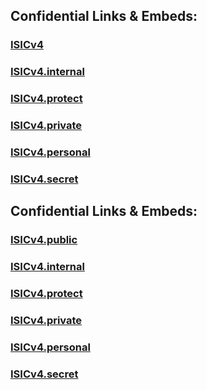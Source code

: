
## Confidential Links & Embeds: 

### [ISICv4](../../../_public/UN(United_Nations)/ISIC(International_Standard_Industrial_Classification)/ISICv4.md) 

### [ISICv4.internal](../../../_internal/UN(United_Nations)/ISIC(International_Standard_Industrial_Classification)/ISICv4.internal.md) 

### [ISICv4.protect](../../../_protect/UN(United_Nations)/ISIC(International_Standard_Industrial_Classification)/ISICv4.protect.md) 

### [ISICv4.private](../../../_private/UN(United_Nations)/ISIC(International_Standard_Industrial_Classification)/ISICv4.private.md) 

### [ISICv4.personal](../../../_personal/UN(United_Nations)/ISIC(International_Standard_Industrial_Classification)/ISICv4.personal.md) 

### [ISICv4.secret](../../../_secret/UN(United_Nations)/ISIC(International_Standard_Industrial_Classification)/ISICv4.secret.md) 


## Confidential Links & Embeds: 

### [ISICv4.public](/_public\UN(United_Nations)\ISIC(International_Standard_Industrial_Classification)/ISICv4.public.md) 

### [ISICv4.internal](/_internal\UN(United_Nations)\ISIC(International_Standard_Industrial_Classification)/ISICv4.internal.md) 

### [ISICv4.protect](/_protect\UN(United_Nations)\ISIC(International_Standard_Industrial_Classification)/ISICv4.protect.md) 

### [ISICv4.private](/_private\UN(United_Nations)\ISIC(International_Standard_Industrial_Classification)/ISICv4.private.md) 

### [ISICv4.personal](/_personal\UN(United_Nations)\ISIC(International_Standard_Industrial_Classification)/ISICv4.personal.md) 

### [ISICv4.secret](/_secret\UN(United_Nations)\ISIC(International_Standard_Industrial_Classification)/ISICv4.secret.md)

